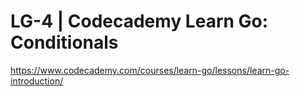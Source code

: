 # LG-4 | Codecademy Learn Go: Conditionals

https://www.codecademy.com/courses/learn-go/lessons/learn-go-introduction/
